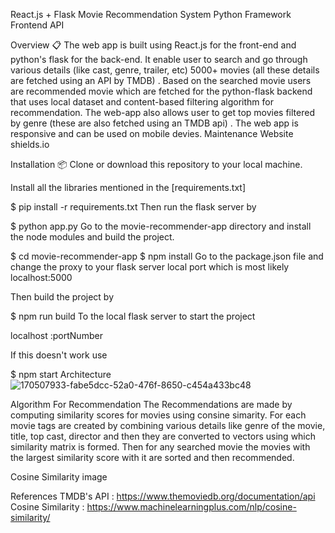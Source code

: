 React.js + Flask Movie Recommendation System
Python Framework Frontend API

Overview 📋
The web app is built using React.js for the front-end and python's flask for the back-end.
It enable user to search and go through various details (like cast, genre, trailer, etc) 5000+ movies (all these details are fetched using an API by TMDB) .
Based on the searched movie users are recommended movie which are fetched for the python-flask backend that uses local dataset and content-based filtering algorithm for recommendation.
The web-app also allows user to get top movies filtered by genre (these are also fetched using an TMDB api) .
The web app is responsive and can be used on mobile devies.
Maintenance Website shields.io

Installation 📦
Clone or download this repository to your local machine.

Install all the libraries mentioned in the [requirements.txt]

$ pip install -r requirements.txt
Then run the flask server by

$ python app.py
Go to the movie-recommender-app directory and install the node modules and build the project.

$ cd movie-recommender-app
$ npm install
Go to the package.json file and change the proxy to your flask server local port which is most likely localhost:5000

Then build the project by

$ npm run build
To the local flask server to start the project

localhost :portNumber

If this doesn't work use

$ npm start
Architecture 
![170507933-fabe5dcc-52a0-476f-8650-c454a433bc48](https://github.com/1997-himanshu/Content_Recommendation_System_AWS/assets/142774711/9f28d413-3b62-454d-8303-f7512188c3f7)


Algorithm For Recommendation
The Recommendations are made by computing similarity scores for movies using consine simarity. For each movie tags are created by combining various details like genre of the movie, title, top cast, director and then they are converted to vectors using which similarity matrix is formed. Then for any searched movie the movies with the largest similarity score with it are sorted and then recommended.

Cosine Similarity
image

References
TMDB's API : https://www.themoviedb.org/documentation/api
Cosine Similarity : https://www.machinelearningplus.com/nlp/cosine-similarity/
